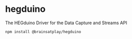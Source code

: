 # hegduino
The HEGduino Driver for the Data Capture and Streams API

```bash
npm install @brainsatplay/hegduino
```
